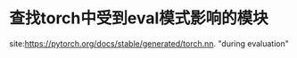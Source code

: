 # 查找torch中受到eval模式影响的模块

site:https://pytorch.org/docs/stable/generated/torch.nn. "during evaluation"

